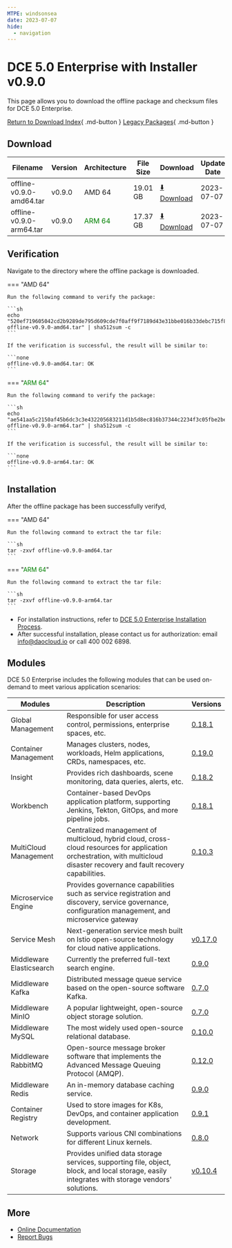 ```yaml
---
MTPE: windsonsea
date: 2023-07-07
hide:
  - navigation
---
```


# DCE 5.0 Enterprise with Installer v0.9.0

This page allows you to download the offline package and checksum files for DCE 5.0 Enterprise.

[Return to Download Index](../index.md#download-enterprise-package){ .md-button }
[Legacy Packages](./dce5-installer-history.md){ .md-button }

## Download

| Filename | Version | Architecture | File Size | Download | Update Date |
| -------- | ------- | ------------ | --------- | -------- | ----------- |
| offline-v0.9.0-amd64.tar | v0.9.0 | AMD 64 | 19.01 GB | [:arrow_down: Download](https://qiniu-download-public.daocloud.io/DaoCloud_Enterprise/dce5/offline-v0.9.0-amd64.tar) | 2023-07-07 |
| offline-v0.9.0-arm64.tar | v0.9.0 | <font color="green">ARM 64</font> | 17.37 GB | [:arrow_down: Download](https://qiniu-download-public.daocloud.io/DaoCloud_Enterprise/dce5/offline-v0.9.0-arm64.tar) | 2023-07-07 |

## Verification

Navigate to the directory where the offline package is downloaded.

=== "AMD 64"

    Run the following command to verify the package:

    ```sh
    echo "520ef719605042cd2b9289de795d609cde7f0aff9f7189d43e31bbe016b33debc715f8e0de24c8f3c3685d54f7d6b2595651bcfa9695c9b98210d161cfddc241  offline-v0.9.0-amd64.tar" | sha512sum -c
    ```

    If the verification is successful, the result will be similar to:

    ```none
    offline-v0.9.0-amd64.tar: OK
    ```

=== "<font color="green">ARM 64</font>"

    Run the following command to verify the package:

    ```sh
    echo "ae541aa5c2150af45b6dc3c3e432205683211d1b5d8ec816b37344c2234f3c05fbe2be7526b4b5832c5db0439c7d501ce2f1c1492aa5cfe045bbdd321d662e22  offline-v0.9.0-arm64.tar" | sha512sum -c
    ```

    If the verification is successful, the result will be similar to:

    ```none
    offline-v0.9.0-arm64.tar: OK
    ```

## Installation

After the offline package has been successfully verifyd,

=== "AMD 64"

    Run the following command to extract the tar file:

    ```sh
    tar -zxvf offline-v0.9.0-amd64.tar
    ```

=== "<font color="green">ARM 64</font>"

    Run the following command to extract the tar file:

    ```sh
    tar -zxvf offline-v0.9.0-arm64.tar
    ```

- For installation instructions, refer to [DCE 5.0 Enterprise Installation Process](../../install/commercial/start-install.md).
- After successful installation, please contact us for authorization: email info@daocloud.io or call 400 002 6898.

## Modules

DCE 5.0 Enterprise includes the following modules that can be used on-demand to meet various application scenarios:

| Modules | Description | Versions |
| ------- | ----------- | -------- |
| Global Management | Responsible for user access control, permissions, enterprise spaces, etc. | [0.18.1](../../ghippo/intro/release-notes.md#v0181) |
| Container Management | Manages clusters, nodes, workloads, Helm applications, CRDs, namespaces, etc.| [0.19.0](../../kpanda/intro/release-notes.md#v0190) |
| Insight | Provides rich dashboards, scene monitoring, data queries, alerts, etc. | [0.18.2](../../insight/intro/releasenote.md#v0182) |
| Workbench | Container-based DevOps application platform, supporting Jenkins, Tekton, GitOps, and more pipeline jobs. | [0.18.1](../../amamba/intro/release-notes.md#v0181) |
| MultiCloud Management | Centralized management of multicloud, hybrid cloud, cross-cloud resources for application orchestration, with multicloud disaster recovery and fault recovery capabilities. | [0.10.3](../../kairship/intro/release-notes.md#v0103) |
| Microservice Engine | Provides governance capabilities such as service registration and discovery, service governance, configuration management, and microservice gateway |
| Service Mesh | Next-generation service mesh built on Istio open-source technology for cloud native applications. | [v0.17.0](../../mspider/intro/release-notes.md#v0170) |
| Middleware Elasticsearch | Currently the preferred full-text search engine. | [0.9.0](../../middleware/elasticsearch/release-notes.md#v090) |
| Middleware Kafka | Distributed message queue service based on the open-source software Kafka. | [0.7.0](../../middleware/kafka/release-notes.md#v070) |
| Middleware MinIO | A popular lightweight, open-source object storage solution. | [0.7.0](../../middleware/minio/release-notes.md#v070) |
| Middleware MySQL | The most widely used open-source relational database. | [0.10.0](../../middleware/mysql/release-notes.md#v0100) |
| Middleware RabbitMQ | Open-source message broker software that implements the Advanced Message Queuing Protocol (AMQP). | [0.12.0](../../middleware/rabbitmq/release-notes.md#v0123) |
| Middleware Redis | An in-memory database caching service. | [0.9.0](../../middleware/redis/release-notes.md#v090) |
| Container Registry | Used to store images for K8s, DevOps, and container application development. | [0.9.1](../../kangaroo/intro/release-notes.md#v090) |
| Network | Supports various CNI combinations for different Linux kernels. | [0.8.0](../../network/intro/releasenotes.md#v080) |
| Storage | Provides unified data storage services, supporting file, object, block, and local storage, easily integrates with storage vendors' solutions. | [v0.10.4](../../storage/hwameistor/releasenotes.md#v0103) |

## More

- [Online Documentation](../../dce/index.md)
- [Report Bugs](https://github.com/DaoCloud/DaoCloud-docs/issues)